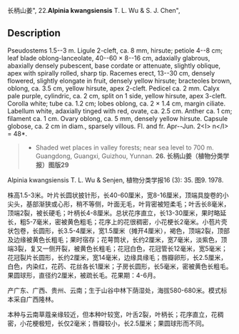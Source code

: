 长柄山姜",
22.**Alpinia kwangsiensis** T. L. Wu & S. J. Chen",

## Description
Pseudostems 1.5--3 m. Ligule 2-cleft, ca. 8 mm, hirsute; petiole 4--8 cm; leaf blade oblong-lanceolate, 40--60 × 8--16 cm, adaxially glabrous, abaxially densely pubescent, base cordate or attenuate, slightly oblique, apex with spirally rolled, sharp tip. Racemes erect, 13--30 cm, densely flowered, slightly elongate in fruit, densely yellow hirsute; bracteoles brown, oblong, ca. 3.5 cm, yellow hirsute, apex 2-cleft. Pedicel ca. 2 mm. Calyx pale purple, cylindric, ca. 2 cm, split on 1 side, yellow hirsute, apex 3-cleft. Corolla white; tube ca. 1.2 cm; lobes oblong, ca. 2 × 1.4 cm, margin ciliate. Labellum white, adaxially tinged with red, ovate, ca. 2.5 cm. Anther ca. 1 cm; filament ca. 1 cm. Ovary oblong, ca. 5 mm, densely yellow hirsute. Capsule globose, ca. 2 cm in diam., sparsely villous. Fl. and fr. Apr--Jun. 2&lt;I&gt; n&lt;/I&gt; = 48*.

> * Shaded wet places in valley forests; near sea level to 700 m. Guangdong, Guangxi, Guizhou, Yunnan.
**26. 长柄山姜（植物分类学报）图版29**

Alpinia kwangsiensis T. L. Wu & Senjen, 植物分类学报16 (3): 35. 图9. 1978.

株高1.5-3米。叶片长圆状披针形，长40-60厘米，宽8-16厘米，顶端具旋卷的小尖头，基部渐狭或心形，稍不等侧，叶面无毛，叶背密被短柔毛；叶舌长8毫米，顶端2裂，被长硬毛；叶柄长4-8厘米。总状花序直立，长13-30厘米，果时略延长，粗5-7毫米，密被黄色粗毛；花序上的花很稠密，小花梗长2毫米。小苞片壳状包卷，长圆形，长3.5-4厘米，宽1.5厘米（摊开4厘米），褐色，顶端2裂，顶部及边缘被黄色长粗毛；果时宿存；花萼筒状，长约2厘米，宽7毫米，淡紫色，顶端3裂，复又一侧开裂，被黄色长粗毛；花冠白色，花冠管长12毫米，宽5毫米；花冠裂片长圆形，长约2厘米，宽14毫米，边缘具缘毛；唇瓣卵形，长2.5厘米，白色，内染红，花药、花丝各长1厘米；子房长圆形，长5毫米，密被黄色长粗毛。果圆球形，直径约2厘米，被疏长毛。花果期：4-6月。

产广东、广西、贵州、云南；生于山谷中林下荫湿处，海拔580-680米。模式标本采自广西隆林。

本种与云南草蔻亲缘较近，但本种叶较宽，叶舌2裂，叶柄长；花序直立，花稠密，小花梗极短，长仅2毫米；唇瓣较小，长2.5厘米；果圆球形而不同。
